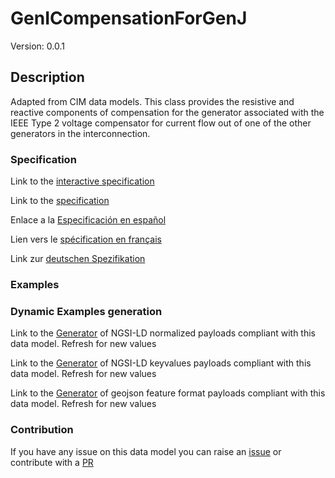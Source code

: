 # GenICompensationForGenJ
Version: 0.0.1

## Description 

Adapted from CIM data models. This class provides the resistive and reactive components of compensation for the generator associated with the IEEE Type 2 voltage compensator for current flow out of one of the other generators in the interconnection.
### Specification

Link to the [interactive specification](https://swagger.lab.fiware.org/?url=https://github.com/smart-data-models/dataModel.EnergyCIM/blob/master/GenICompensationForGenJ/swagger.yaml)

Link to the [specification](https://github.com/smart-data-models/dataModel.EnergyCIM/blob/master/GenICompensationForGenJ/doc/spec.md)

Enlace a la [Especificación en español](https://github.com/smart-data-models/dataModel.EnergyCIM/blob/master/GenICompensationForGenJ/doc/spec_ES.md)

Lien vers le [spécification en français](https://github.com/smart-data-models/dataModel.EnergyCIM/blob/master/GenICompensationForGenJ/doc/spec_FR.md)

Link zur [deutschen Spezifikation](https://github.com/smart-data-models/dataModel.EnergyCIM/blob/master/GenICompensationForGenJ/doc/spec_DE.md)
### Examples
### Dynamic Examples generation

Link to the [Generator](https://smartdatamodels.org/extra/ngsi-ld_generator.php?schemaUrl=https://raw.githubusercontent.com/smart-data-models/dataModel.EnergyCIM/master/GenICompensationForGenJ/schema.json&email=info@smartdatamodels.org) of NGSI-LD normalized payloads compliant with this data model. Refresh for new values

Link to the [Generator](https://smartdatamodels.org/extra/ngsi-ld_generator_keyvalues.php?schemaUrl=https://raw.githubusercontent.com/smart-data-models/dataModel.EnergyCIM/master/GenICompensationForGenJ/schema.json&email=info@smartdatamodels.org) of NGSI-LD keyvalues payloads compliant with this data model. Refresh for new values

Link to the [Generator](https://smartdatamodels.org/extra/geojson_features_generator_v1.0.php?schemaUrl=https://raw.githubusercontent.com/smart-data-models/dataModel.EnergyCIM/master/GenICompensationForGenJ/schema.json&email=info@smartdatamodels.org) of geojson feature format payloads compliant with this data model. Refresh for new values
### Contribution

 If you have any issue on this data model you can raise an [issue](https://github.com/smart-data-models/dataModel.EnergyCIM/issues)  or contribute with a [PR](https://github.com/smart-data-models/dataModel.EnergyCIM/pulls)